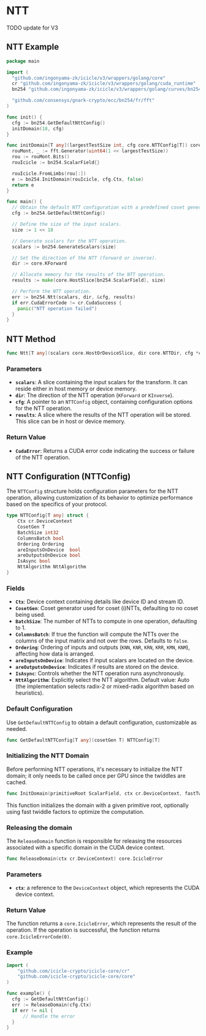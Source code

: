 # NTT

TODO update for V3

## NTT Example

```go
package main

import (
  "github.com/ingonyama-zk/icicle/v3/wrappers/golang/core"
  cr "github.com/ingonyama-zk/icicle/v3/wrappers/golang/cuda_runtime"
  bn254 "github.com/ingonyama-zk/icicle/v3/wrappers/golang/curves/bn254"

  "github.com/consensys/gnark-crypto/ecc/bn254/fr/fft"
)

func init() {
  cfg := bn254.GetDefaultNttConfig()
  initDomain(18, cfg)
}

func initDomain[T any](largestTestSize int, cfg core.NTTConfig[T]) core.IcicleError {
  rouMont, _ := fft.Generator(uint64(1 << largestTestSize))
  rou := rouMont.Bits()
  rouIcicle := bn254.ScalarField{}

  rouIcicle.FromLimbs(rou[:])
  e := bn254.InitDomain(rouIcicle, cfg.Ctx, false)
  return e
}

func main() {
  // Obtain the default NTT configuration with a predefined coset generator.
  cfg := bn254.GetDefaultNttConfig()

  // Define the size of the input scalars.
  size := 1 << 18

  // Generate scalars for the NTT operation.
  scalars := bn254.GenerateScalars(size)

  // Set the direction of the NTT (forward or inverse).
  dir := core.KForward

  // Allocate memory for the results of the NTT operation.
  results := make(core.HostSlice[bn254.ScalarField], size)

  // Perform the NTT operation.
  err := bn254.Ntt(scalars, dir, &cfg, results)
  if err.CudaErrorCode != cr.CudaSuccess {
    panic("NTT operation failed")
  }
}
```

## NTT Method

```go
func Ntt[T any](scalars core.HostOrDeviceSlice, dir core.NTTDir, cfg *core.NTTConfig[T], results core.HostOrDeviceSlice) core.IcicleError
```

### Parameters

- **`scalars`**: A slice containing the input scalars for the transform. It can reside either in host memory or device memory.
- **`dir`**: The direction of the NTT operation (`KForward` or `KInverse`).
- **`cfg`**: A pointer to an `NTTConfig` object, containing configuration options for the NTT operation.
- **`results`**: A slice where the results of the NTT operation will be stored. This slice can be in host or device memory.

### Return Value

- **`CudaError`**: Returns a CUDA error code indicating the success or failure of the NTT operation.

## NTT Configuration (NTTConfig)

The `NTTConfig` structure holds configuration parameters for the NTT operation, allowing customization of its behavior to optimize performance based on the specifics of your protocol.

```go
type NTTConfig[T any] struct {
    Ctx cr.DeviceContext
    CosetGen T
    BatchSize int32
    ColumnsBatch bool
    Ordering Ordering
    areInputsOnDevice  bool
    areOutputsOnDevice bool
    IsAsync bool
    NttAlgorithm NttAlgorithm
}
```

### Fields

- **`Ctx`**: Device context containing details like device ID and stream ID.
- **`CosetGen`**: Coset generator used for coset (i)NTTs, defaulting to no coset being used.
- **`BatchSize`**: The number of NTTs to compute in one operation, defaulting to 1.
- **`ColumnsBatch`**: If true the function will compute the NTTs over the columns of the input matrix and not over the rows. Defaults to `false`.
- **`Ordering`**: Ordering of inputs and outputs (`KNN`, `KNR`, `KRN`, `KRR`, `KMN`, `KNM`), affecting how data is arranged.
- **`areInputsOnDevice`**: Indicates if input scalars are located on the device.
- **`areOutputsOnDevice`**: Indicates if results are stored on the device.
- **`IsAsync`**: Controls whether the NTT operation runs asynchronously.
- **`NttAlgorithm`**: Explicitly select the NTT algorithm. Default value: Auto (the implementation selects radix-2 or mixed-radix algorithm based on heuristics).

### Default Configuration

Use `GetDefaultNTTConfig` to obtain a default configuration, customizable as needed.

```go
func GetDefaultNTTConfig[T any](cosetGen T) NTTConfig[T]
```

### Initializing the NTT Domain

Before performing NTT operations, it's necessary to initialize the NTT domain; it only needs to be called once per GPU since the twiddles are cached.

```go
func InitDomain(primitiveRoot ScalarField, ctx cr.DeviceContext, fastTwiddles bool) core.IcicleError
```

This function initializes the domain with a given primitive root, optionally using fast twiddle factors to optimize the computation.

### Releasing the domain

The `ReleaseDomain` function is responsible for releasing the resources associated with a specific domain in the CUDA device context.

```go
func ReleaseDomain(ctx cr.DeviceContext) core.IcicleError
```

### Parameters

- **`ctx`**: a reference to the `DeviceContext` object, which represents the CUDA device context.

### Return Value

The function returns a `core.IcicleError`, which represents the result of the operation. If the operation is successful, the function returns `core.IcicleErrorCode(0)`.

### Example

```go
import (
    "github.com/icicle-crypto/icicle-core/cr"
    "github.com/icicle-crypto/icicle-core/core"
)

func example() {
  cfg := GetDefaultNttConfig()
  err := ReleaseDomain(cfg.Ctx)
  if err != nil {
      // Handle the error
  }
}
```
